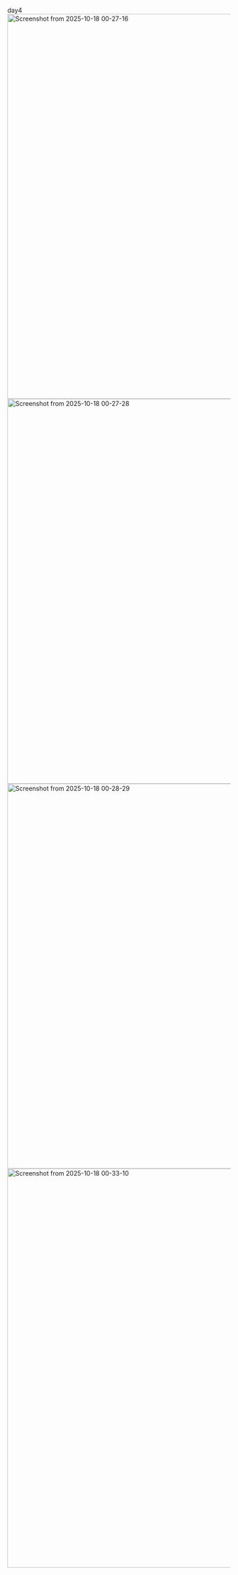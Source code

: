 day4
<img width="1534" height="868" alt="Screenshot from 2025-10-18 00-27-16" src="https://github.com/user-attachments/assets/5aa97e36-8f5e-459a-b56e-cd39826c5982" />
<img width="1534" height="868" alt="Screenshot from 2025-10-18 00-27-28" src="https://github.com/user-attachments/assets/4380ca06-b40e-4e59-af91-8844f5338602" />
<img width="1534" height="868" alt="Screenshot from 2025-10-18 00-28-29" src="https://github.com/user-attachments/assets/a6cb2f5a-3e24-4516-abd6-a6a27d8e8669" />
<img width="1600" height="900" alt="Screenshot from 2025-10-18 00-33-10" src="https://github.com/user-attachments/assets/f91a671c-1152-4d7b-80a5-af9bdd59910a" />
